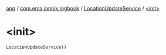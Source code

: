 [app](../../index.md) / [com.ema.jannik.logbook](../index.md) / [LocationUpdateService](index.md) / [&lt;init&gt;](./-init-.md)

# &lt;init&gt;

`LocationUpdateService()`